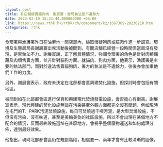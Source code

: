 ```yaml
---
layout: post
title: 有店鋪疑賣貓狗肉　謝展寰：當局執法是不遺餘力
date: 2023-02-10 18:33:44.000000000 +08:00
link: https://news.rthk.hk/rthk/ch/component/k2/1687389-20230210.htm
categories: rthk
---
```


食環署與漁護署昨日在油麻地一間店鋪內，檢取懷疑狗肉或貓肉作進一步調查。環境及生態局局長謝展寰出席活動後被問到，有關店舖已經營一段時間但當局沒有發現，是否執法不力。謝展寰說，正了解具體情況，強調食環署的角色是針對肉類儲藏及肉類售賣方面，並非針對貓狗方面。就貓肉、狗肉方面，他表示，漁護署是主要的執法部門，而對於違法售賣貓狗肉，署方的執法是不遺餘力，往後亦會加重他們工作的力度。

另外，謝展寰表示，政府未決定在北部都會區興建焚化設施，但探討時會包括有關地區。

被問到如在北部都會區進行保育和興建現代焚燒發電設施，會否擔心有衝突。謝展寰表示，現代興建的焚化設施無論在污染甚至外觀方面都完全沒有問題，例如現時在屯門的T．PARK污泥焚燒設施，每日可焚燒過千噸污泥，是大型焚燒設施，不但沒有污染、沒有味道，甚至是美輪美奐的社區設施，所以不會出現在某個地方不配合的情況，反而最終設施選址在甚麼地方，會視乎整個廢物運送和如何處理分佈，達到最好效果。

他指出，現時北部都會區仍在規劃階段，相信要一、兩年才會有比較清晰的圖像。
